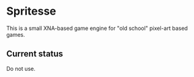 # Spritesse

This is a small XNA-based game engine for "old school" pixel-art based games.

## Current status

Do not use.
